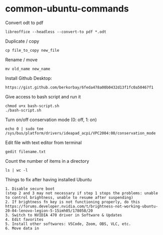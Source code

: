 # common-ubuntu-commands
 
Convert odt to pdf  

	libreoffice --headless --convert-to pdf *.odt

Duplicate / copy  

    cp file_to_copy new_file

Rename / move  

	mv old_name new_name

Install Github Desktop:

    https://gist.github.com/berkorbay/6feda478a00b0432d13f1fc0a50467f1

Give access to bash script and run it

    chmod u+x bash-script.sh
    ./bash-script.sh

Turn on/off conservation mode (0: off, 1: on)

    echo 0 | sudo tee /sys/bus/platform/drivers/ideapad_acpi/VPC2004:00/conservation_mode

Edit file with text editor from terminal 

    gedit filename.txt
    
Count the number of items in a directory

    ls | wc -l

Things to fix after having installed Ubuntu

	1. Disable secure boot
	(step 2 and 3 may not necessary if step 1 stops the problems: unable to control brightness, unable to resume after suspending)
	2. If brightness fn key is not functioning properly, do this https://forums.developer.nvidia.com/t/brightness-not-working-ubuntu-20-04-lenovo-legion-5-15imh05/178058/20 
	3. Switch to NVIDIA 470 driver in Software & Updates 
	4. Edit favorites 
	5. Install other softwares: VSCode, Zoom, OBS, VLC, etc.
	6. Move data in
	


